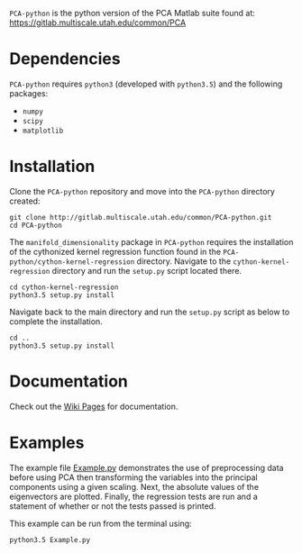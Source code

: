 `PCA-python` is the python version of the PCA Matlab suite found at: https://gitlab.multiscale.utah.edu/common/PCA

# Dependencies

`PCA-python` requires `python3` (developed with `python3.5`) and the following packages:
- `numpy`
- `scipy`
- `matplotlib`

# Installation
Clone the `PCA-python` repository and move into the `PCA-python` directory created:
```
git clone http://gitlab.multiscale.utah.edu/common/PCA-python.git
cd PCA-python
```

The `manifold_dimensionality` package in `PCA-python` requires the installation of the cythonized kernel regression function found in the `PCA-python/cython-kernel-regression` directory.
Navigate to the `cython-kernel-regression` directory and run the `setup.py` script located there.
```
cd cython-kernel-regression
python3.5 setup.py install
```

Navigate back to the main directory and run the `setup.py` script as below to complete the installation.
```
cd ..
python3.5 setup.py install
```

# Documentation

Check out the [Wiki Pages](https://gitlab.multiscale.utah.edu/common/PCA-python/-/wikis/pages) for documentation.

# Examples
The example file [Example.py](Example.py) demonstrates the use of preprocessing data before using PCA then transforming the variables into the principal components using a given scaling. Next, the absolute values of the eigenvectors are plotted. Finally, the regression tests are run and a statement of whether or not the tests passed is printed.

This example can be run from the terminal using:
```
python3.5 Example.py
```
